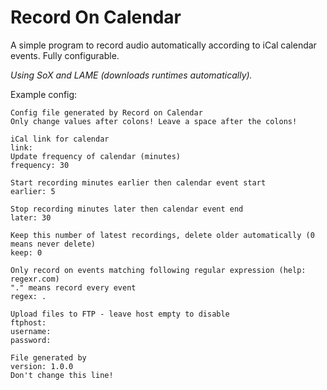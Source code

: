 # Record On Calendar

A simple program to record audio automatically according to iCal calendar events.
Fully configurable.

_Using SoX and LAME (downloads runtimes automatically)._

Example config:

```
Config file generated by Record on Calendar
Only change values after colons! Leave a space after the colons!

iCal link for calendar
link: 
Update frequency of calendar (minutes)
frequency: 30

Start recording minutes earlier then calendar event start
earlier: 5

Stop recording minutes later then calendar event end
later: 30

Keep this number of latest recordings, delete older automatically (0 means never delete)
keep: 0

Only record on events matching following regular expression (help: regexr.com)
"." means record every event
regex: .

Upload files to FTP - leave host empty to disable
ftphost: 
username: 
password: 

File generated by
version: 1.0.0
Don't change this line!
```
